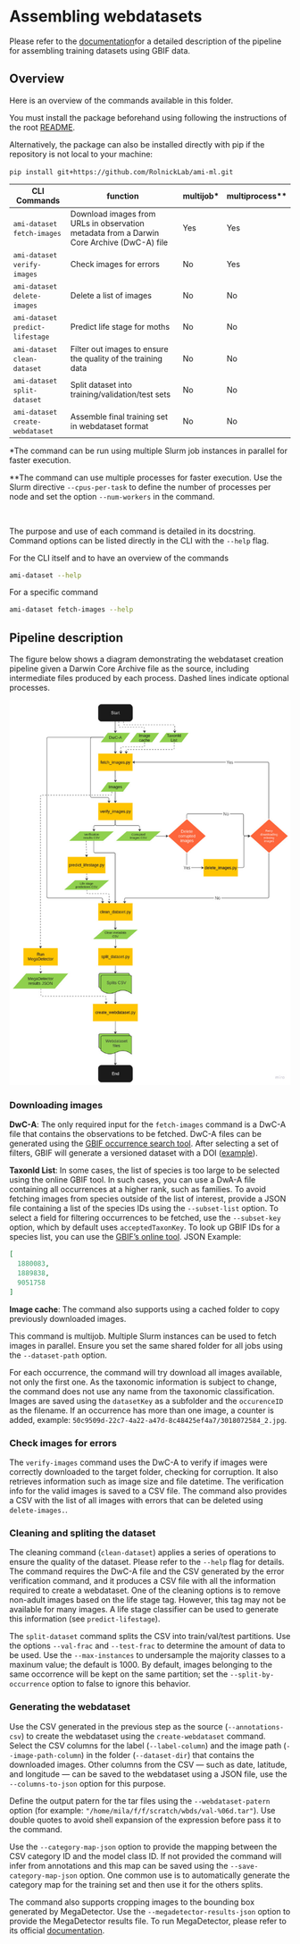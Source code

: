 # Assembling webdatasets

Please refer to
the [documentation](https://docs.google.com/document/d/1JMbU7exXyaJicldYBgMszY6hgy1J22dCki-TOEgYE0o/edit?usp=sharing)for
a detailed description of the pipeline for assembling training datasets
using GBIF data.

## Overview

Here is an overview of the commands available in this folder.

You must install the package beforehand using following the instructions of the
root [README](../../README.md#setup).

Alternatively, the package can also be installed directly with pip if the repository is
not local to your machine:

`pip install git+https://github.com/RolnickLab/ami-ml.git`

| CLI Commands                    | function                                                                                  | multijob* | multiprocess** |
|---------------------------------|-------------------------------------------------------------------------------------------|-----------|----------------|
| `ami-dataset fetch-images`      | Download images from URLs in observation metadata from a Darwin Core Archive (DwC-A) file | Yes       | Yes            |
| `ami-dataset verify-images`     | Check images for errors                                                                   | No        | Yes            |
| `ami-dataset delete-images`     | Delete a list of images                                                                   | No        | No             |
| `ami-dataset predict-lifestage` | Predict life stage for moths                                                              | No        | No            |
| `ami-dataset clean-dataset`     | Filter out images to ensure the quality of the training data                              | No        | No             |
| `ami-dataset split-dataset`     | Split dataset into training/validation/test sets                                          | No        | No             |
| `ami-dataset create-webdataset` | Assemble final training set in webdataset format                                          | No        | No             |

*The command can be run using multiple Slurm job instances in parallel for faster execution.

**The command can use multiple processes for faster execution. Use the Slurm directive `--cpus-per-task` to define the
number of processes per node and set the option `--num-workers` in the command.

<br/>

The purpose and use of each command is detailed in its docstring. Command options can be listed
directly in the CLI with the `--help` flag.

For the CLI itself and to have an overview of the commands

```bash
ami-dataset --help
```

For a specific command

```bash
ami-dataset fetch-images --help
```

## Pipeline description

The figure below shows a diagram demonstrating the webdataset creation pipeline given a Darwin Core Archive file as the
source, including intermediate files produced by each process. Dashed lines indicate optional processes.

<img src='../../assets/webdataset_preparation_pipeline.jpg'>

### Downloading images

**DwC-A**: The only required input for the `fetch-images` command is a DwC-A file that contains the observations to
be fetched. DwC-A files can be generated using
the [GBIF occurrence search tool](https://www.gbif.org/occurrence/search). After selecting a set of filters, GBIF will
generate a versioned dataset with a DOI ([example](https://www.gbif.org/occurrence/download/0004611-230828120925497)).

**TaxonId List**: In some cases, the list of species is too large to be selected using the online GBIF tool. In such
cases, you can use a DwA-A file containing all occurrences at a higher rank, such as families. To avoid fetching images
from species outside of the list of interest, provide a JSON file containing a list of the species IDs using
the `--subset-list` option. To select a field for filtering occurrences to be fetched, use the `--subset-key` option,
which by default uses `acceptedTaxonKey`. To look up GBIF IDs for a species list, you can use
the [GBIF’s online tool](https://www.gbif.org/tools/species-lookup). JSON Example:

```json
[
  1880083,
  1889838,
  9051758
]
```

**Image cache**: The command also supports using a cached folder to copy previously downloaded images.

This command is multijob. Multiple Slurm instances can be used to fetch images in parallel. Ensure you set the same
shared folder for all jobs using the `--dataset-path` option.

For each occurrence, the command will try download all images available, not only the first one. As the taxonomic
information is subject to change, the command does not use any name from the taxonomic classification. Images are saved
using the `datasetKey` as a subfolder and the `occurenceID` as the filename. If an occurrence has more than one image, a
counter is added, example: `50c9509d-22c7-4a22-a47d-8c48425ef4a7/3018072584_2.jpg`.

### Check images for errors

The `verify-images` command uses the DwC-A to verify if images were correctly downloaded to the target folder,
checking for corruption. It also retrieves information such as image size and file datetime. The verification info
for the valid images is saved to a CSV file. The command also provides a CSV with the list of all images with errors
that
can be deleted using `delete-images.`.

### Cleaning and spliting the dataset

The cleaning command (`clean-dataset`) applies a series of operations to ensure the quality of the dataset.
Please refer to the `--help` flag for details. The command requires the DwC-A file and the CSV generated by the error
verification command, and it produces a CSV file with all the information required to create a webdataset. One of the
cleaning options is to remove non-adult images based on the life stage tag. However, this tag may not be available for
many images. A life stage classifier can be used to generate this information (see `predict-lifestage`).

The `split-dataset` command splits the CSV into train/val/test partitions. Use the options `--val-frac` and
`--test-frac` to determine the amount of data to be used. Use the `--max-instances` to undersample the majority classes
to a maxinum value; the default is 1000. By default, images belonging to the same occorrence will be kept on the same
partition; set the `--split-by-occurrence` option to false to ignore this behavior.

### Generating the webdataset

Use the CSV generated in the previous step as the source (`--annotations-csv`) to create the webdataset using the
`create-webdataset` command. Select the CSV columns for the label (`--label-column`) and the image path
(`--image-path-column`) in the folder (`--dataset-dir`) that contains the downloaded images. Other columns from the
CSV — such as date, latitude, and longitude — can be saved to the webdataset using a JSON file, use the
`--columns-to-json` option for this purpose.

Define the output patern for the tar files using the `--webdataset-patern` option (for example:
`"/home/mila/f/f/scratch/wbds/val-%06d.tar"`). Use double quotes to avoid shell expansion of the expression before
pass it to the command.

Use the `--category-map-json` option to provide the mapping between the CSV category ID and the model class ID.
If not provided the command will infer from annotations and this map can be saved using the `--save-category-map-json`
option. One common use is to automatically generate the category map for the training set and then use it for the
others splits.

The command also supports cropping images to the bounding box generated by MegaDetector. Use the
`--megadetector-results-json` option to provide the MegaDetector results file. To run MegaDetector, please refer to
its official [documentation](https://github.com/microsoft/CameraTraps/blob/main/megadetector.md).
